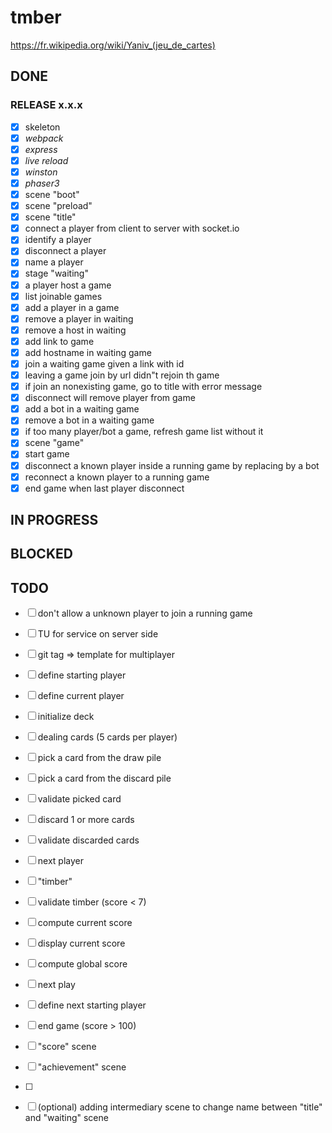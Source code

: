 # tmber

https://fr.wikipedia.org/wiki/Yaniv_(jeu_de_cartes)

## DONE

### RELEASE x.x.x

- [x] skeleton
- [x] _webpack_
- [x] _express_
- [x] _live reload_
- [x] _winston_
- [x] _phaser3_
- [x] scene "boot"
- [x] scene "preload"
- [x] scene "title"
- [x] connect a player from client to server with socket.io
- [x] identify a player
- [x] disconnect a player
- [x] name a player
- [x] stage "waiting"
- [x] a player host a game
- [x] list joinable games
- [x] add a player in a game
- [x] remove a player in waiting
- [x] remove a host in waiting
- [x] add link to game
- [x] add hostname in waiting game
- [x] join a waiting game given a link with id
- [x] leaving a game join by url didn"t rejoin th game
- [x] if join an nonexisting game, go to title with error message
- [x] disconnect will remove player from game
- [x] add a bot in a waiting game
- [x] remove a bot in a waiting game
- [x] if too many player/bot a game, refresh game list without it
- [x] scene "game"
- [x] start game
- [x] disconnect a known player inside a running game by replacing by a bot
- [x] reconnect a known player to a running game
- [x] end game when last player disconnect

## IN PROGRESS


## BLOCKED

## TODO

- [ ] don't allow a unknown player to join a running game
- [ ] TU for service on server side

- [ ] git tag => template for multiplayer

- [ ] define starting player
- [ ] define current player
- [ ] initialize deck
- [ ] dealing cards (5 cards per player)
- [ ] pick a card from the draw pile
- [ ] pick a card from the discard pile
- [ ] validate picked card
- [ ] discard 1 or more cards
- [ ] validate discarded cards
- [ ] next player
- [ ] "timber"
- [ ] validate timber (score < 7)
- [ ] compute current score
- [ ] display current score
- [ ] compute global score
- [ ] next play
- [ ] define next starting player
- [ ] end game (score > 100)
- [ ] "score" scene
- [ ] "achievement" scene
- [ ] 

- [ ] (optional) adding intermediary scene to change name between "title" and "waiting" scene